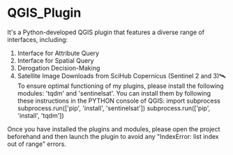 # QGIS_Plugin
It's a Python-developed QGIS plugin that features a diverse range of interfaces, including: 
1) Interface for Attribute Query
2) Interface for Spatial Query
3) Derogation Decision-Making
4) Satellite Image Downloads from SciHub Copernicus (Sentinel 2 and 3)🛰️
To ensure optimal functioning of my plugins, please install the following modules: 'tqdm' and 'sentinelsat'. You can install them by following these instructions in the PYTHON console of QGIS:
import subprocess
subprocess.run(['pip', 'install', 'sentinelsat'])
subprocess.run(['pip', 'install', 'tqdm'])

Once you have installed the plugins and modules, please open the project beforehand and then launch the plugin to avoid any "IndexError: list index out of range" errors.

